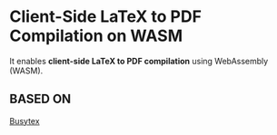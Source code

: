 # Client-Side LaTeX to PDF Compilation on WASM

It enables **client-side LaTeX to PDF compilation** using WebAssembly (WASM).  

## BASED ON
[Busytex](https://github.com/busytex/busytex)
